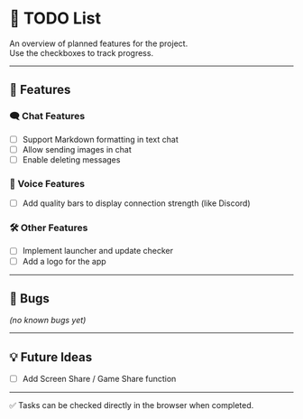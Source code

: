 # 📝 TODO List

An overview of planned features for the project.  
Use the checkboxes to track progress.

---

## 🚀 Features

### 🗨️ Chat Features

- [ ] Support Markdown formatting in text chat
- [ ] Allow sending images in chat
- [ ] Enable deleting messages

### 🎤 Voice Features

- [ ] Add quality bars to display connection strength (like Discord)

### 🛠️ Other Features

- [ ] Implement launcher and update checker
- [ ] Add a logo for the app

---

## 🐛 Bugs

_(no known bugs yet)_

---

## 💡 Future Ideas

- [ ] Add Screen Share / Game Share function

---

✅ Tasks can be checked directly in the browser when completed.
